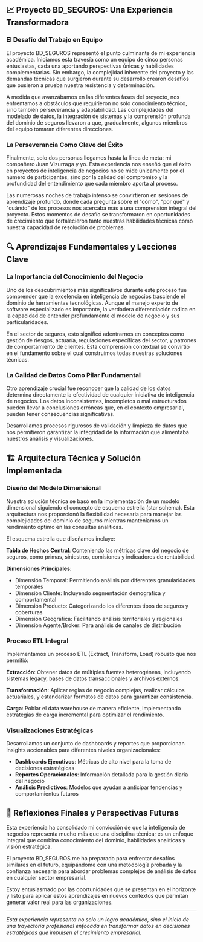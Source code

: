 ## 📈 Proyecto BD_SEGUROS: Una Experiencia Transformadora

### El Desafío del Trabajo en Equipo

El proyecto BD_SEGUROS representó el punto culminante de mi experiencia académica. Iniciamos esta travesía como un equipo de cinco personas entusiastas, cada una aportando perspectivas únicas y habilidades complementarias. Sin embargo, la complejidad inherente del proyecto y las demandas técnicas que surgieron durante su desarrollo crearon desafíos que pusieron a prueba nuestra resistencia y determinación.

A medida que avanzábamos en las diferentes fases del proyecto, nos enfrentamos a obstáculos que requirieron no solo conocimiento técnico, sino también perseverancia y adaptabilidad. Las complejidades del modelado de datos, la integración de sistemas y la comprensión profunda del dominio de seguros llevaron a que, gradualmente, algunos miembros del equipo tomaran diferentes direcciones.

### La Perseverancia Como Clave del Éxito

Finalmente, solo dos personas llegamos hasta la línea de meta: mi compañero Juan Vizurraga y yo. Esta experiencia nos enseñó que el éxito en proyectos de inteligencia de negocios no se mide únicamente por el número de participantes, sino por la calidad del compromiso y la profundidad del entendimiento que cada miembro aporta al proceso.

Las numerosas noches de trabajo intenso se convirtieron en sesiones de aprendizaje profundo, donde cada pregunta sobre el "cómo", "por qué" y "cuándo" de los procesos nos acercaba más a una comprensión integral del proyecto. Estos momentos de desafío se transformaron en oportunidades de crecimiento que fortalecieron tanto nuestras habilidades técnicas como nuestra capacidad de resolución de problemas.

## 🔍 Aprendizajes Fundamentales y Lecciones Clave

### La Importancia del Conocimiento del Negocio

Uno de los descubrimientos más significativos durante este proceso fue comprender que la excelencia en inteligencia de negocios trasciende el dominio de herramientas tecnológicas. Aunque el manejo experto de software especializado es importante, la verdadera diferenciación radica en la capacidad de entender profundamente el modelo de negocio y sus particularidades.

En el sector de seguros, esto significó adentrarnos en conceptos como gestión de riesgos, actuaría, regulaciones específicas del sector, y patrones de comportamiento de clientes. Esta comprensión contextual se convirtió en el fundamento sobre el cual construimos todas nuestras soluciones técnicas.

### La Calidad de Datos Como Pilar Fundamental

Otro aprendizaje crucial fue reconocer que la calidad de los datos determina directamente la efectividad de cualquier iniciativa de inteligencia de negocios. Los datos inconsistentes, incompletos o mal estructurados pueden llevar a conclusiones erróneas que, en el contexto empresarial, pueden tener consecuencias significativas.

Desarrollamos procesos rigurosos de validación y limpieza de datos que nos permitieron garantizar la integridad de la información que alimentaba nuestros análisis y visualizaciones.

## 🏗️ Arquitectura Técnica y Solución Implementada

### Diseño del Modelo Dimensional

Nuestra solución técnica se basó en la implementación de un modelo dimensional siguiendo el concepto de esquema estrella (star schema). Esta arquitectura nos proporcionó la flexibilidad necesaria para manejar las complejidades del dominio de seguros mientras manteníamos un rendimiento óptimo en las consultas analíticas.

El esquema estrella que diseñamos incluye:

**Tabla de Hechos Central**: Conteniendo las métricas clave del negocio de seguros, como primas, siniestros, comisiones y indicadores de rentabilidad.

**Dimensiones Principales**:
- Dimensión Temporal: Permitiendo análisis por diferentes granularidades temporales
- Dimensión Cliente: Incluyendo segmentación demográfica y comportamental
- Dimensión Producto: Categorizando los diferentes tipos de seguros y coberturas
- Dimensión Geográfica: Facilitando análisis territoriales y regionales
- Dimensión Agente/Broker: Para análisis de canales de distribución

### Proceso ETL Integral

Implementamos un proceso ETL (Extract, Transform, Load) robusto que nos permitió:

**Extracción**: Obtener datos de múltiples fuentes heterogéneas, incluyendo sistemas legacy, bases de datos transaccionales y archivos externos.

**Transformación**: Aplicar reglas de negocio complejas, realizar cálculos actuariales, y estandarizar formatos de datos para garantizar consistencia.

**Carga**: Poblar el data warehouse de manera eficiente, implementando estrategias de carga incremental para optimizar el rendimiento.

### Visualizaciones Estratégicas

Desarrollamos un conjunto de dashboards y reportes que proporcionan insights accionables para diferentes niveles organizacionales:

- **Dashboards Ejecutivos**: Métricas de alto nivel para la toma de decisiones estratégicas
- **Reportes Operacionales**: Información detallada para la gestión diaria del negocio
- **Análisis Predictivos**: Modelos que ayudan a anticipar tendencias y comportamientos futuros

## 🚀 Reflexiones Finales y Perspectivas Futuras

Esta experiencia ha consolidado mi convicción de que la inteligencia de negocios representa mucho más que una disciplina técnica; es un enfoque integral que combina conocimiento del dominio, habilidades analíticas y visión estratégica.

El proyecto BD_SEGUROS me ha preparado para enfrentar desafíos similares en el futuro, equipándome con una metodología probada y la confianza necesaria para abordar problemas complejos de análisis de datos en cualquier sector empresarial.

Estoy entusiasmado por las oportunidades que se presentan en el horizonte y listo para aplicar estos aprendizajes en nuevos contextos que permitan generar valor real para las organizaciones.

---

*Esta experiencia representa no solo un logro académico, sino el inicio de una trayectoria profesional enfocada en transformar datos en decisiones estratégicas que impulsen el crecimiento empresarial.*

